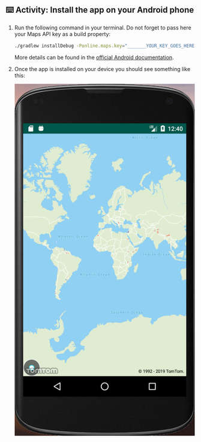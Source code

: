 ## :keyboard: Activity: Install the app on your Android phone

1. Run the following command in your terminal. Do not forget to pass here your Maps API key as a build property:
    ```bash
    ./gradlew installDebug -Ponline.maps.key="_______YOUR_KEY_GOES_HERE_______"
    ```
    More details can be found in the [official Android documentation](https://developer.android.com/studio/build/building-cmdline#DebugMode).
1. Once the app is installed on your device you should see something like this:

    ![app view](https://github.com/tomtom-international-labs/maps-sdk-android-display-a-map/raw/master/assets/app-display-map.png)
